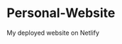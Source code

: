 # Personal-Website
My deployed website on Netlify
<a href="https://shawn-personal-website.netlify.app"></a>
